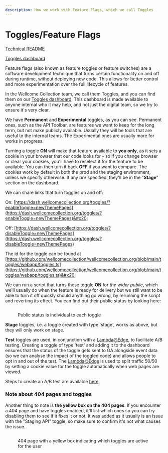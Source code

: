 ```yaml
---
description: How we work with Feature Flags, which we call Toggles
---
```


# Toggles/Feature Flags

​[Technical README](https://github.com/wellcomecollection/wellcomecollection.org/blob/main/toggles/README.md)

[Toggles dashboard](https://dash.wellcomecollection.org/toggles/)

​Feature flags (also known as feature toggles or feature switches) are a software development technique that turns certain functionality on and off during runtime, without deploying new code. This allows for better control and more experimentation over the full lifecycle of features.

In the Wellcome Collection team, we call them Toggles, and you can find them on our [Toggles dashboard](https://dash.wellcomecollection.org/toggles/). This dashboard is made available to anyone internal who it may help, and not just the digital team, so we try to ensure it's very clear.

We have **Permanent** and **Experimental** toggles, as you can see. Permanent ones, such as the API Toolbar, are features we want to keep for the long term, but not make publicly available. Usually they will be tools that are useful to the internal teams. The Experimental ones are usually more for works in progress.

Turning a toggle **ON** will make that feature available to **you only,** as it sets a cookie in your browser that our code looks for - so if you change browser or clear your cookies, you'll have to reselect it for the feature to be available. You can then turn it back **OFF** if you want to compare. The cookies work by default in both the prod and the staging environment, unless we specify otherwise. If any _are_ specified, they'll be in the "**Stage**" section on the dashboard.

We can share links that turn toggles on and off:

On: [https://dash.wellcomecollection.org/toggles/?enableToggle=newThemePages](https://dash.wellcomecollection.org/toggles/?enableToggle=newThemePages)&#x20;

Off: [https://dash.wellcomecollection.org/toggles/?disableToggle=newThemePages](https://dash.wellcomecollection.org/toggles/?disableToggle=newThemePages)

The id for the toggle can be found at [https://github.com/wellcomecollection/wellcomecollection.org/blob/main/toggles/webapp/toggles.ts](https://github.com/wellcomecollection/wellcomecollection.org/blob/main/toggles/webapp/toggles.ts)&#x20;

We can run a script that turns these toggle **ON** for _the wider public_, which we'll usually do when the feature is ready for delivery but we still want to be able to turn it off quickly should anything go wrong, by rerunning the script and reverting its effect. You can find out their public status by looking here:

<figure><img src="https://files.gitbook.com/v0/b/gitbook-x-prod.appspot.com/o/spaces%2F7ftXlBv9uu465I0Z76rS%2Fuploads%2F4uDzHHKcVKxn6psoicWT%2Fimage.png?alt=media&#x26;token=f478b4c7-ec9b-43d2-be30-047ceebe0bf6" alt=""><figcaption><p>Public status is individual to each toggle</p></figcaption></figure>

**Stage** toggles, i.e. a toggle created with type 'stage', works as above, but they will only work on stage.

**Test** toggles are used, in conjunction with a [Lambda@Edge](https://docs.aws.amazon.com/AmazonCloudFront/latest/DeveloperGuide/lambda-at-the-edge.html), to facilitate A/B testing. Creating a toggle of type 'test' and adding it to the dashboard ensures that the status of the toggle gets sent to GA alongside event data (so we can analyse the impact of the toggled code) and allows people to opt in and out of the test. The [Lambda@Edge](https://docs.aws.amazon.com/AmazonCloudFront/latest/DeveloperGuide/lambda-at-the-edge.html) is used to split traffic 50/50 by setting a cookie value for the toggle automatically when web pages are viewed.

Steps to create an A/B test are available [here](https://github.com/wellcomecollection/wellcomecollection.org/blob/main/cache/README.md#steps-to-create-an-ab-test).

### Note about 404 pages and toggles

Another thing to note is **the yellow box on the 404 pages**. If you encounter a 404 page and have toggles enabled, it'll list which ones so you can try disabling them to see if it fixes it or not. It was added as it usually is an issue with the "Staging API" toggle, so make sure to confirm it's not what causes the issue.

<figure><img src="https://files.gitbook.com/v0/b/gitbook-x-prod.appspot.com/o/spaces%2F7ftXlBv9uu465I0Z76rS%2Fuploads%2FbQb8mGJEqbkpAUEAYPGE%2Fimage.png?alt=media&#x26;token=83e7c685-ff9c-4f6b-b53a-4823c0a40dc9" alt=""><figcaption><p>404 page with a yellow box indicating which toggles are active for the user</p></figcaption></figure>
